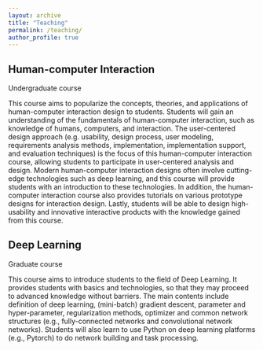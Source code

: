 ```yaml
---
layout: archive
title: "Teaching"
permalink: /teaching/
author_profile: true
---
```



Human-computer Interaction
----------
Undergraduate course

This course aims to popularize the concepts, theories, and applications of human-computer interaction design to students. Students will gain an understanding of the fundamentals of human-computer interaction, such as knowledge of humans, computers, and interaction. The user-centered design approach (e.g. usability, design process, user modeling, requirements analysis methods, implementation, implementation support, and evaluation techniques) is the focus of this human-computer interaction course, allowing students to participate in user-centered analysis and design. Modern human-computer interaction designs often involve cutting-edge technologies such as deep learning, and this course will provide students with an introduction to these technologies. In addition, the human-computer interaction course also provides tutorials on various prototype designs for interaction design. Lastly, students will be able to design high-usability and innovative interactive products with the knowledge gained from this course.

Deep Learning
----------
Graduate course

This course aims to introduce students to the field of Deep Learning. It provides students with basics and technologies, so that they may proceed to advanced knowledge without barriers. The main contents include definition of deep learning, (mini-batch) gradient descent, parameter and hyper-parameter, regularization methods, optimizer and common network structures (e.g., fully-connected networks and convolutional network networks). Students will also learn to use Python on deep learning platforms (e.g., Pytorch) to do network building and task processing.